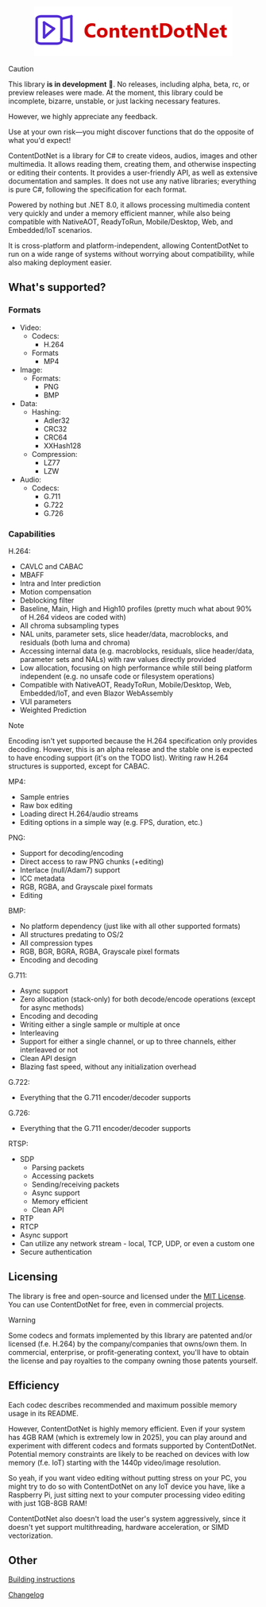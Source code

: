 ﻿<p align="center">
  <img src="resources/logo/ContentDotNet-logo.png" alt="Logo" />
</p>

> [!CAUTION]
> This library **is in development** 🚧. No releases, including alpha, beta, rc, or preview releases were made.
> At the moment, this library could be incomplete, bizarre, unstable, or just lacking necessary features.
>
> However, we highly appreciate any feedback.
>
> Use at your own risk—you might discover functions that do the opposite of what you'd expect!

ContentDotNet is a library for C# to create videos, audios, images and other multimedia. It allows reading them,
creating them, and otherwise inspecting or editing their contents. It provides a user-friendly API, as well as
extensive documentation and samples. It does not use any native libraries; everything is pure C#, following the
specification for each format.

Powered by nothing but .NET 8.0, it allows processing multimedia content very quickly and under a memory efficient
manner, while also being compatible with NativeAOT, ReadyToRun, Mobile/Desktop, Web, and Embedded/IoT scenarios.

It is cross-platform and platform-independent, allowing ContentDotNet to run on a wide range of systems without
worrying about compatibility, while also making deployment easier.

## What's supported?
### Formats

- Video:
    - Codecs:
        - H.264
    - Formats
        - MP4
- Image:
    - Formats:
        - PNG
        - BMP
- Data:
    - Hashing:
        - Adler32
        - CRC32
        - CRC64
        - XXHash128
    - Compression:
        - LZ77
        - LZW
- Audio:
    - Codecs:
        - G.711
        - G.722
        - G.726

### Capabilities

H.264:
  - CAVLC and CABAC
  - MBAFF
  - Intra and Inter prediction
  - Motion compensation
  - Deblocking filter
  - Baseline, Main, High and High10 profiles (pretty much what about 90% of H.264 videos are coded with)
  - All chroma subsampling types
  - NAL units, parameter sets, slice header/data, macroblocks, and residuals (both luma and chroma)
  - Accessing internal data (e.g. macroblocks, residuals, slice header/data, parameter sets and NALs) with raw values directly provided
  - Low allocation, focusing on high performance while still being platform independent (e.g. no unsafe code or filesystem operations)
  - Compatible with NativeAOT, ReadyToRun, Mobile/Desktop, Web, Embedded/IoT, and even Blazor WebAssembly
  - VUI parameters
  - Weighted Prediction
  
> [!NOTE]
> Encoding isn't yet supported because the H.264 specification only provides decoding. However,
> this is an alpha release and the stable one is expected to have encoding support (it's on the TODO list).
> Writing raw H.264 structures is supported, except for CABAC.

MP4:
  - Sample entries
  - Raw box editing
  - Loading direct H.264/audio streams
  - Editing options in a simple way (e.g. FPS, duration, etc.)

PNG:
  - Support for decoding/encoding
  - Direct access to raw PNG chunks (+editing)
  - Interlace (null/Adam7) support
  - ICC metadata
  - RGB, RGBA, and Grayscale pixel formats
  - Editing

BMP:
  - No platform dependency (just like with all other supported formats)
  - All structures predating to OS/2
  - All compression types
  - RGB, BGR, BGRA, RGBA, Grayscale pixel formats
  - Encoding and decoding

G.711:
  - Async support
  - Zero allocation (stack-only) for both decode/encode operations (except for async methods)
  - Encoding and decoding
  - Writing either a single sample or multiple at once
  - Interleaving
  - Support for either a single channel, or up to three channels, either interleaved or not
  - Clean API design
  - Blazing fast speed, without any initialization overhead

G.722:
  - Everything that the G.711 encoder/decoder supports

G.726:
  - Everything that the G.711 encoder/decoder supports

RTSP:
  - SDP
    - Parsing packets
    - Accessing packets
    - Sending/receiving packets
    - Async support
    - Memory efficient
    - Clean API
  - RTP
  - RTCP
  - Async support
  - Can utilize any network stream - local, TCP, UDP, or even a custom one
  - Secure authentication

## Licensing
The library is free and open-source and licensed under the [MIT License](LICENSE.md).
You can use ContentDotNet for free, even in commercial projects.

> [!WARNING]
> Some codecs and formats implemented by this library are patented and/or licensed (f.e. H.264) by the company/companies that owns/own them.
> In commercial, enterprise, or profit-generating context, you'll have to obtain the license and pay royalties to the company owning those patents yourself.

## Efficiency
Each codec describes recommended and maximum possible memory usage in its README.

However, ContentDotNet is highly memory efficient. Even if your system has 4GB RAM (which is extremely low in 2025),
you can play around and experiment with different codecs and formats supported by ContentDotNet. Potential memory
constraints are likely to be reached on devices with low memory (f.e. IoT) starting with the 1440p video/image resolution.

So yeah, if you want video editing without putting stress on your PC, you might try to do so with ContentDotNet on any IoT
device you have, like a Raspberry Pi, just sitting next to your computer processing video editing with just 1GB-8GB RAM!

ContentDotNet also doesn't load the user's system aggressively, since it doesn't yet support multithreading,
hardware acceleration, or SIMD vectorization.

## Other

[Building instructions](BUILDING.md)

[Changelog](CHANGELOG.md)

